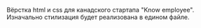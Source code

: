 Вёрстка html и css для канадского стартапа "Know employee". Изначально стилизация будет реализована в едином файле.
